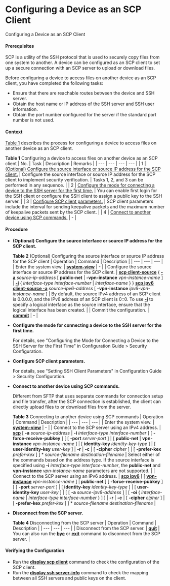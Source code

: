 Configuring a Device as an SCP Client
=====================================

Configuring a Device as an SCP Client

#### Prerequisites

SCP is a utility of the SSH protocol that is used to securely copy files from one system to another. A device can be configured as an SCP client to set up a secure connection with an SCP server to upload or download files.

Before configuring a device to access files on another device as an SCP client, you have completed the following tasks:

* Ensure that there are reachable routes between the device and SSH server.
* Obtain the host name or IP address of the SSH server and SSH user information.
* Obtain the port number configured for the server if the standard port number is not used.

#### Context

[Table 1](#EN-US_TASK_0000001513030642__file14tab01) describes the process for configuring a device to access files on another device as an SCP client.

**Table 1** Configuring a device to access files on another device as an SCP client
| No. | Task | Description | Remarks |
| --- | --- | --- | --- |
| 1 | [(Optional) Configure the source interface or source IP address for the SCP client.](#EN-US_TASK_0000001513030642__step2559894175329) | Configure the source interface or source IP address for the SCP client to implement security verification. | Tasks 1, 2, and 3 can be performed in any sequence. |
| 2 | [Configure the mode for connecting a device to the SSH server for the first time.](#EN-US_TASK_0000001513030642__file1403) | You can enable first login for the SSH client or configure the SSH client to assign a public key to the SSH server. |
| 3 | [Configure SCP client parameters.](#EN-US_TASK_0000001513030642__step396319558312) | SCP client parameters include the interval for sending keepalive packets and the maximum number of keepalive packets sent by the SCP client. |
| 4 | [Connect to another device using SCP commands.](#EN-US_TASK_0000001513030642__step1324694965175329) | - |



#### Procedure

* **(Optional) Configure the source interface or source IP address for the SCP client.**
  
  
  
  **Table 2** (Optional) Configuring the source interface or source IP address for the SCP client
  | Operation | Command | Description |
  | --- | --- | --- |
  | Enter the system view. | [**system-view**](cmdqueryname=system-view) | - |
  | Configure the source interface or source IP address for the SCP client. | [**scp client-source**](cmdqueryname=scp+client-source) { [**-a**](cmdqueryname=-a) *source-ip-address* [ **public-net** | **-vpn-instance** *vpn-instance-name* ] | [**-i**](cmdqueryname=-i) { *interface-type* *interface-number* | *interface-name* } }  [**scp ipv6 client-source -a**](cmdqueryname=scp+ipv6+client-source+-a) *source-ipv6-address* [ **-vpn-instance** *ipv6-vpn-instance-name* ] | By default, the source IPv4 address of an SCP client is 0.0.0.0, and the IPv6 address of an SCP client is 0::0.  To use [**-i**](cmdqueryname=-i) to specify a logical interface as the source interface, ensure that the logical interface has been created. |
  | Commit the configuration. | [**commit**](cmdqueryname=commit) | - |
* **Configure the mode for connecting a device to the SSH server for the first time.**
  
  
  
  For details, see "Configuring the Mode for Connecting a Device to the SSH Server for the First Time" in Configuration Guide > Security Configuration.
* **Configure SCP client parameters.**
  
  
  
  For details, see "Setting SSH Client Parameters" in Configuration Guide > Security Configuration.
* **Connect to another device using SCP commands.**
  
  
  
  Different from SFTP that uses separate commands for connection setup and file transfer, after the SCP connection is established, the client can directly upload files to or download files from the server.
  
  **Table 3** Connecting to another device using SCP commands
  | Operation | Command | Description |
  | --- | --- | --- |
  | Enter the system view. | [**system-view**](cmdqueryname=system-view) | - |
  | Connect to the SCP server using an IPv4 address. | [**scp**](cmdqueryname=scp) [ **-a** *source-ip-address* | **-i** *interface-type* *interface-number* ] [ **-force-receive-pubkey** ] [ [ **-port** *server-port* ] | [ **public-net**  | **vpn-instance** *vpn-instance-name* ] | [ **identity-key** *identity-key-type* ] | [ **user-identity-key** *user-key* ] | **-r** | **-c** | [ **-cipher** *cipher* ] | [ **-prefer-kex** *prefer-kex* ] ] \* *source-filename* *destination-filename* | Select either of the commands based on the address type.  If the source interface is specified using **-i** *interface-type* *interface-number*, the **public-net** and **vpn-instance** *vpn-instance-name* parameters are not supported. |
  | Connect to the SCP server using an IPv6 address. | [**scp ipv6**](cmdqueryname=scp+ipv6) [ [ [**vpn-instance**](cmdqueryname=vpn-instance) *vpn-instance-name* ] | **public-net** ] [ **-force-receive-pubkey** ] [ [ **-port** *server-port* ] | [ **identity-key** *identity-key-type* ] | [ **user-identity-key** *user-key* ] | [ [ **-a** *source-ipv6-address* ] | [ **-oi** { *interface-name* | *interface-type* *interface-number* } ] ] | **-r** | **-c** | [ **-cipher** *cipher* ] | [ **-prefer-kex** *prefer-kex* ] ] \* *source-filename* *destination-filename* |
* **Disconnect from the SCP server.**
  
  
  
  **Table 4** Disconnecting from the SCP server
  | Operation | Command | Description |
  | --- | --- | --- |
  | Disconnect from the SCP server. | [**quit**](cmdqueryname=quit) | You can also run the [**bye**](cmdqueryname=bye) or [**exit**](cmdqueryname=exit) command to disconnect from the SCP server. |

#### Verifying the Configuration

* Run the [**display scp client**](cmdqueryname=display+scp+client) command to check the configuration of the SCP client.
* Run the [**display ssh server-info**](cmdqueryname=display+ssh+server-info) command to check the mapping between all SSH servers and public keys on the client.